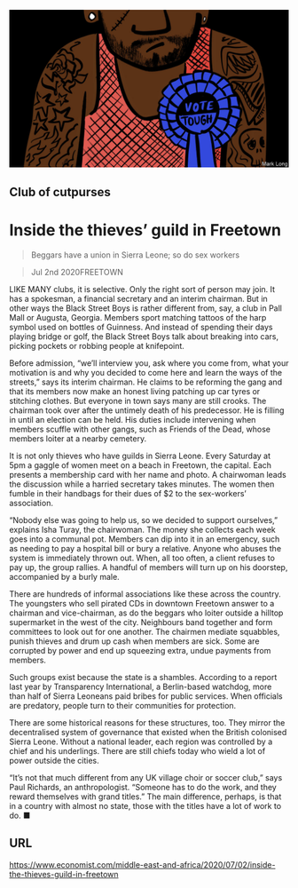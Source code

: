 ![](./images/20200704_MAD001.jpg)

## Club of cutpurses

# Inside the thieves’ guild in Freetown

> Beggars have a union in Sierra Leone; so do sex workers

> Jul 2nd 2020FREETOWN

LIKE MANY clubs, it is selective. Only the right sort of person may join. It has a spokesman, a financial secretary and an interim chairman. But in other ways the Black Street Boys is rather different from, say, a club in Pall Mall or Augusta, Georgia. Members sport matching tattoos of the harp symbol used on bottles of Guinness. And instead of spending their days playing bridge or golf, the Black Street Boys talk about breaking into cars, picking pockets or robbing people at knifepoint.

Before admission, “we’ll interview you, ask where you come from, what your motivation is and why you decided to come here and learn the ways of the streets,” says its interim chairman. He claims to be reforming the gang and that its members now make an honest living patching up car tyres or stitching clothes. But everyone in town says many are still crooks. The chairman took over after the untimely death of his predecessor. He is filling in until an election can be held. His duties include intervening when members scuffle with other gangs, such as Friends of the Dead, whose members loiter at a nearby cemetery.

It is not only thieves who have guilds in Sierra Leone. Every Saturday at 5pm a gaggle of women meet on a beach in Freetown, the capital. Each presents a membership card with her name and photo. A chairwoman leads the discussion while a harried secretary takes minutes. The women then fumble in their handbags for their dues of $2 to the sex-workers’ association.

“Nobody else was going to help us, so we decided to support ourselves,” explains Isha Turay, the chairwoman. The money she collects each week goes into a communal pot. Members can dip into it in an emergency, such as needing to pay a hospital bill or bury a relative. Anyone who abuses the system is immediately thrown out. When, all too often, a client refuses to pay up, the group rallies. A handful of members will turn up on his doorstep, accompanied by a burly male.

There are hundreds of informal associations like these across the country. The youngsters who sell pirated CDs in downtown Freetown answer to a chairman and vice-chairman, as do the beggars who loiter outside a hilltop supermarket in the west of the city. Neighbours band together and form committees to look out for one another. The chairmen mediate squabbles, punish thieves and drum up cash when members are sick. Some are corrupted by power and end up squeezing extra, undue payments from members.

Such groups exist because the state is a shambles. According to a report last year by Transparency International, a Berlin-based watchdog, more than half of Sierra Leoneans paid bribes for public services. When officials are predatory, people turn to their communities for protection.

There are some historical reasons for these structures, too. They mirror the decentralised system of governance that existed when the British colonised Sierra Leone. Without a national leader, each region was controlled by a chief and his underlings. There are still chiefs today who wield a lot of power outside the cities.

“It’s not that much different from any UK village choir or soccer club,” says Paul Richards, an anthropologist. “Someone has to do the work, and they reward themselves with grand titles.” The main difference, perhaps, is that in a country with almost no state, those with the titles have a lot of work to do. ■

## URL

https://www.economist.com/middle-east-and-africa/2020/07/02/inside-the-thieves-guild-in-freetown
